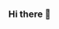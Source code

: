 ### Hi there 👋

<!--
**zatcha1980/zatcha1980** is a ✨ _special_ ✨ repository because its `README.md` (this file) appears on your GitHub profile.

Here are some ideas to get you started:

- 🔭 I’m currently working on Building Starknet Dapp
- 🌱 I’m currently learning coding
- 👯 I’m looking to collaborate on Starknet Dapp
- 🤔 I’m looking for help with advertising
- 💬 Ask me about anything
- 📫 How to reach me: via github, twitter
- 😄 Pronouns: ...
- ⚡ Fun fact: love food
- Rock and roll
